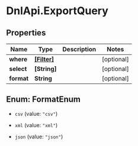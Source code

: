 # DnlApi.ExportQuery

## Properties
Name | Type | Description | Notes
------------ | ------------- | ------------- | -------------
**where** | [**[Filter]**](Filter.md) |  | [optional] 
**select** | **[String]** |  | [optional] 
**format** | **String** |  | [optional] 


<a name="FormatEnum"></a>
## Enum: FormatEnum


* `csv` (value: `"csv"`)

* `xml` (value: `"xml"`)

* `json` (value: `"json"`)




